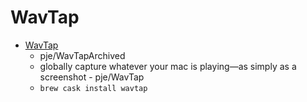 # WavTap
- [WavTap](https://github.com/pje/wavtap)
  -  pje/WavTapArchived
  - globally capture whatever your mac is playing—as simply as a screenshot - pje/WavTap
  - `brew cask install wavtap`
